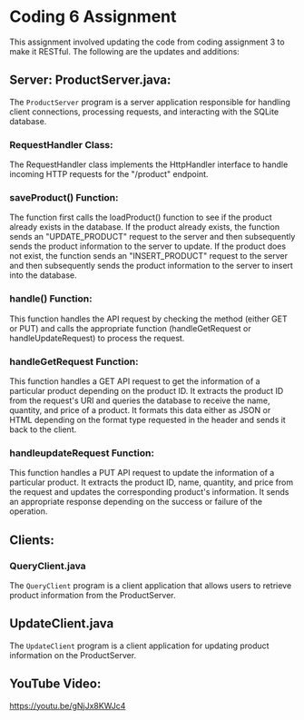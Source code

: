 # Coding 6 Assignment
This assignment involved updating the code from coding assignment 3 to make it RESTful. The following are the updates and additions:

## Server: ProductServer.java:
The `ProductServer` program is a server application responsible for handling client connections, processing requests, and interacting with the SQLite database.

### RequestHandler Class:
The RequestHandler class implements the HttpHandler interface to handle incoming HTTP requests for the "/product" endpoint.

### saveProduct() Function:
The function first calls the loadProduct() function to see if the product already exists in the database. If the product already exists, the function sends an "UPDATE_PRODUCT" request to the server and then subsequently sends the product information to the server to update. If the product does not exist, the function sends an "INSERT_PRODUCT" request to the server and then subsequently sends the product information to the server to insert into the database.

### handle() Function:
This function handles the API request by checking the method (either GET or PUT) and calls the appropriate function (handleGetRequest or handleUpdateRequest) to process the request.

### handleGetRequest Function:
This function handles a GET API request to get the information of a particular product depending on the product ID. It extracts the product ID from the request's URI and queries the database to receive the name, quantity, and price of a product. It formats this data either as JSON or HTML depending on the format type requested in the header and sends it back to the client.

### handleupdateRequest Function:
This function handles a PUT API request to update the information of a particular product. It extracts the product ID, name, quantity, and price from the request and updates the corresponding product's information. It sends an appropriate response depending on the success or failure of the operation.

## Clients:

###  QueryClient.java
The `QueryClient` program is a client application that allows users to retrieve product information from the ProductServer.

## UpdateClient.java
The `UpdateClient` program is a client application for updating product information on the ProductServer.

## YouTube Video:
https://youtu.be/gNjJx8KWJc4


